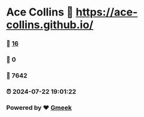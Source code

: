 # Ace Collins :link: https://ace-collins.github.io/ 
### :page_facing_up: [16](https://ace-collins.github.io//tag.html) 
### :speech_balloon: 0 
### :hibiscus: 7642 
### :alarm_clock: 2024-07-22 19:01:22 
### Powered by :heart: [Gmeek](https://github.com/Meekdai/Gmeek)
